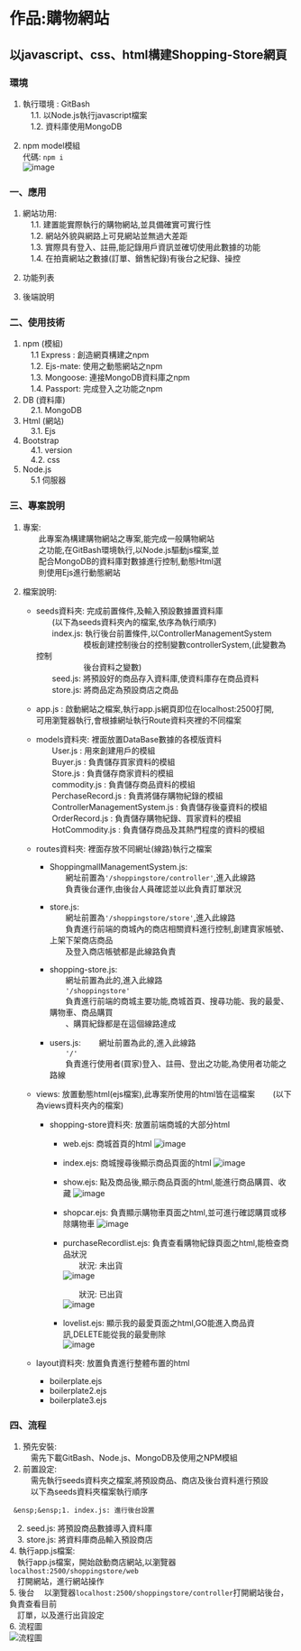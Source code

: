 # 作品:購物網站

## 以javascript、css、html構建Shopping-Store網頁

###  環境   
1. 執行環境 : GitBash   
 &ensp;&ensp;1.1.  以Node.js執行javascript檔案  
 &ensp;&ensp;1.2.  資料庫使用MongoDB  
       
2. npm model模組  
     代碼: `npm i`  
      ![image](https://github.com/Kk0627-1/ShoppingStore_Work/assets/55129180/4d31d7fd-00f8-433e-a397-8ef35f21a089)

### 一、應用
1. 網站功用:  
    &ensp;&ensp;1.1. 建置能實際執行的購物網站,並具備確實可實行性  
    &ensp;&ensp;1.2.  網站外貌與網路上可見網站並無過大差距  
    &ensp;&ensp;1.3.  實際具有登入、註冊,能記錄用戶資訊並確切使用此數據的功能  
    &ensp;&ensp;1.4.  在拍賣網站之數據(訂單、銷售紀錄)有後台之紀錄、操控  
  
 2. 功能列表        
 3. 後端說明    
 

### 二、使用技術  
  1. npm  (模組)  
     &ensp;&ensp;1.1 Express : 創造網頁構建之npm  
     &ensp;&ensp;1.2.  Ejs-mate: 使用之動態網站之npm  
     &ensp;&ensp;1.3.  Mongoose: 連接MongoDB資料庫之npm  
     &ensp;&ensp;1.4.  Passport: 完成登入之功能之npm
  2. DB  (資料庫)  
     &ensp;&ensp;2.1. MongoDB  
  3. Html (網站)  
     &ensp;&ensp;3.1. Ejs  
  4. Bootstrap  
     &ensp;&ensp;4.1. version  
     &ensp;&ensp;4.2. css  
  5. Node.js  
     &ensp;&ensp;5.1  伺服器  
  ### 三、專案說明  
   1. 專案:  
      &ensp;&ensp;&ensp;&ensp;此專案為構建購物網站之專案,能完成一般購物網站  
      &ensp;&ensp;&ensp;&ensp;之功能,在GitBash環境執行,以Node.js驅動js檔案,並  
      &ensp;&ensp;&ensp;&ensp;配合MongoDB的資料庫對數據進行控制,動態Html選  
      &ensp;&ensp;&ensp;&ensp;則使用Ejs進行動態網站  

   2. 檔案說明:  
      * seeds資料夾: 完成前置條件,及輸入預設數據置資料庫    
      &ensp;&ensp;&ensp;&ensp;(以下為seeds資料夾內的檔案,依序為執行順序)  
      &ensp;&ensp;&ensp;&ensp;index.js: 執行後台前置條件,以ControllerManagementSystem    
                     &ensp;&ensp;&ensp;&ensp;&ensp;&ensp;&ensp;&ensp;&ensp;&ensp;&ensp;&ensp;模板創建控制後台的控制變數controllerSystem,(此變數為控制    
                     &ensp;&ensp;&ensp;&ensp;&ensp;&ensp;&ensp;&ensp;&ensp;&ensp;&ensp;&ensp;後台資料之變數)    
           &ensp;&ensp;&ensp;&ensp;seed.js: 將預設好的商品存入資料庫,使資料庫存在商品資料    
           &ensp;&ensp;&ensp;&ensp;store.js: 將商品定為預設商店之商品  
        
      * app.js : 啟動網站之檔案,執行app.js網頁即位在localhost:2500打開,  
              可用瀏覽器執行,會根據網址執行Route資料夾裡的不同檔案  
              
      * models資料夾: 裡面放置DataBase數據的各模版資料  
      &ensp;&ensp;&ensp;&ensp;User.js : 用來創建用戶的模組  
      &ensp;&ensp;&ensp;&ensp;Buyer.js : 負責儲存買家資料的模組  
      &ensp;&ensp;&ensp;&ensp;Store.js : 負責儲存商家資料的模組  
      &ensp;&ensp;&ensp;&ensp;commodity.js : 負責儲存商品資料的模組  
      &ensp;&ensp;&ensp;&ensp;PerchaseRecord.js : 負責將儲存購物紀錄的模組  
      &ensp;&ensp;&ensp;&ensp;ControllerManagementSystem.js : 負責儲存後臺資料的模組  
      &ensp;&ensp;&ensp;&ensp;OrderRecord.js : 負責儲存購物紀錄、買家資料的模組  
      &ensp;&ensp;&ensp;&ensp;HotCommodity.js : 負責儲存商品及其熱門程度的資料的模組  
           
      * routes資料夾: 裡面存放不同網址(線路)執行之檔案
        * ShoppingmallManagementSystem.js:  
         &ensp;&ensp;&ensp;&ensp;網址前置為`'/shoppingstore/controller'`,進入此線路  
         &ensp;&ensp;&ensp;&ensp;負責後台運作,由後台人員確認並以此負責訂單狀況  
             
        * store.js:  
        &ensp;&ensp;&ensp;&ensp;網址前置為`'/shoppingstore/store'`,進入此線路     
        &ensp;&ensp;&ensp;&ensp;負責進行前端的商城內的商店相關資料進行控制,創建賣家帳號、上架下架商店商品  
        &ensp;&ensp;&ensp;&ensp;及登入商店帳號都是此線路負責  
  
        * shopping-store.js:  
        &ensp;&ensp;&ensp;&ensp;網址前置為此的,進入此線路  
        &ensp;&ensp;&ensp;&ensp;`'/shoppingstore'`  
        &ensp;&ensp;&ensp;&ensp;負責進行前端的商城主要功能,商城首頁、搜尋功能、我的最愛、購物車、商品購買  
        &ensp;&ensp;&ensp;&ensp;、購買紀錄都是在這個線路達成  

        * users.js:
        &ensp;&ensp;&ensp;&ensp;網址前置為此的,進入此線路  
        &ensp;&ensp;&ensp;&ensp;`'/'`  
        &ensp;&ensp;&ensp;&ensp;負責進行使用者(買家)登入、註冊、登出之功能,為使用者功能之路線  

      * views: 放置動態html(ejs檔案),此專案所使用的html皆在這檔案
      &ensp;&ensp;&ensp;&ensp;(以下為views資料夾內的檔案)
        * shopping-store資料夾: 放置前端商城的大部分html
          * web.ejs: 商城首頁的html
            ![image](https://github.com/Kk0627-1/ShoppingStore_Work/assets/55129180/aa0761f0-3552-4752-90ae-4a8bbdd1bf91)

          * index.ejs: 商城搜尋後顯示商品頁面的html
            ![image](https://github.com/Kk0627-1/ShoppingStore_Work/assets/55129180/0a8040c0-10c8-4ecd-9020-0796c1d91d92)

          * show.ejs: 點及商品後,顯示商品頁面的html,能進行商品購買、收藏
            ![image](https://github.com/Kk0627-1/ShoppingStore_Work/assets/55129180/af345769-522d-4bb4-87a3-a5a98cb8102b)

          * shopcar.ejs: 負責顯示購物車頁面之html,並可進行確認購買或移除購物車
            ![image](https://github.com/Kk0627-1/ShoppingStore_Work/assets/55129180/cd6f4ece-bd9b-4c1e-ae05-f0c4bfe9b408)

          * purchaseRecordlist.ejs: 負責查看購物紀錄頁面之html,能檢查商品狀況  
            &ensp;&ensp;&ensp;&ensp;狀況: 未出貨  
            ![image](https://github.com/Kk0627-1/ShoppingStore_Work/assets/55129180/e468dcbb-8dcf-4f41-bbc5-8cbc89c4e55f)  

            &ensp;&ensp;&ensp;&ensp;狀況: 已出貨  
            ![image](https://github.com/Kk0627-1/ShoppingStore_Work/assets/55129180/4912c8d5-1f66-4491-95e9-b92cee03896b)

  
          * lovelist.ejs: 顯示我的最愛頁面之html,GO能進入商品資訊,DELETE能從我的最愛刪除  
            ![image](https://github.com/Kk0627-1/ShoppingStore_Work/assets/55129180/333e5cd5-398a-40de-ba44-81830c98090e)


      * layout資料夾: 放置負責進行整體布置的html
        * boilerplate.ejs 
        * boilerplate2.ejs 
        * boilerplate3.ejs

   ### 四、流程  
   1. 預先安裝:  
     &ensp;&ensp;需先下載GitBash、Node.js、MongoDB及使用之NPM模組
   2. 前置設定:  
     &ensp;&ensp;需先執行seeds資料夾之檔案,將預設商品、商店及後台資料進行預設  
     &ensp;&ensp;以下為seeds資料夾檔案執行順序     
        
     &ensp;&ensp;1. index.js: 進行後台設置 
   &ensp;&ensp;2. seed.js: 將預設商品數據導入資料庫  
     &ensp;&ensp;3. store.js: 將資料庫商品輸入預設商店   
   4. 執行app.js檔案:  
     &ensp;&ensp;執行app.js檔案，開始啟動商店網站,以瀏覽器`localhost:2500/shoppingstore/web`  
     &ensp;&ensp;打開網站，進行網站操作  
   5. 後台
     &ensp;&ensp;以瀏覽器`localhost:2500/shoppingstore/controller`打開網站後台，負責查看目前  
     &ensp;&ensp;訂單，以及進行出貨設定  
   6. 流程圖  
      ![流程圖](https://github.com/Kk0627-1/ShoppingStore_Work/assets/55129180/ec8afc37-9f77-4cb8-a8cb-b1e3f8f1a0eb)

     



















   
